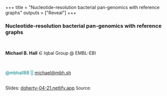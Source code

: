 +++
title = "Nucleotide-resolution bacterial pan-genomics with reference graphs"
outputs = ["Reveal"]
+++

### Nucleotide-resolution bacterial pan-genomics with reference graphs

<br>

**Michael B. Hall** $\in$ Iqbal Group @ EMBL-EBI

<br>
<!-- Add icon library -->
<link rel="stylesheet" href="https://cdnjs.cloudflare.com/ajax/libs/font-awesome/4.7.0/css/font-awesome.min.css">

<!-- Add font awesome icons -->
<a href="https://github.com/mbhall88" class="fa fa-github"></a>
<a href="https://twitter.com/mbhall88" class="fa fa-twitter"></a>
<font color="#007C82">@mbhall88 || michael@mbh.sh</font>

<br>
Slides: <a href="https://doherty-04-21.netlify.app">doherty-04-21.netlify.app</a>  
<font size="2px">Source: <https://github.com/mbhall88/doherty-seminar-20210408></font>
